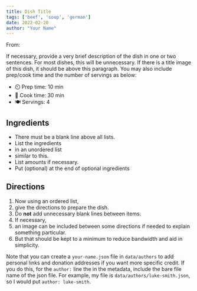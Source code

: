 ```yaml
---
title: Dish Title
tags: ['beef', 'soup', 'german']
date: 2022-02-20
author: "Your Name"
---
```

From:

If necessary, provide a very brief description of the dish in one or two sentences.
For most dishes, this will be unnecessary.
If there is a title image of this dish, it should be above this paragraph.
You may also include prep/cook time and the number of servings as below:

- ⏲️ Prep time: 10 min
- 🍳 Cook time: 30 min
- 🍽️ Servings: 4

## Ingredients

- There must be a blank line above all lists.
- List the ingredients
- in an unordered list
- similar to this.
- List amounts if necessary.
- Put (optional) at the end of optional ingredients

## Directions

1. Now using an ordered list,
2. give the directions to prepare the dish.
3. Do **not** add unnecessary blank lines between items.
4. If necessary,
5. an image can be included between some directions if needed to explain something particular.
6. But that should be kept to a minimum to reduce bandwidth and aid in simplicity.

Note that you can create a `your-name.json` file in `data/authors` to add
personal links and donation addresses if you want more specific credit. If you
do this, for the `author:` line the in the metadata, include the bare file name
of the json file. For example, my file is `data/authors/luke-smith.json`, so I
would put `author: luke-smith`.
